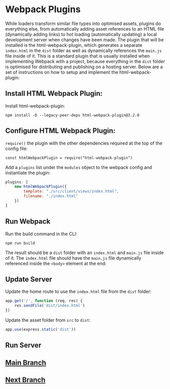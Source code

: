 # Webpack Plugins
While loaders transform similar file types into optimised assets, plugins do everything else, from automatically adding asset references to an HTML file (dynamically adding links) to hot loading (automatically updating) a local development server when changes have been made. The plugin that will be installed is the html-webpack-plugin, which generates a separate `index.html` in the `dist` folder as well as dynamically references the `main.js` file inside of it. This is a standard plugin that is usually installed when implementing Webpack with a project, because everything in the `dist` folder is optimised for distributing and publishing on a hosting server. Below are a set of instructions on how to setup and implement the html-webpack-plugin:

## Install HTML Webpack Plugin:
Install html-webpack-plugin:
```
npm install -D --legacy-peer-deps html-webpack-plugin@3.2.0
```

## Configure HTML Webpack Plugin:
`require()` the plugin with the other dependencies required at the top of the config file:
```
const htmlWebpackPlugin = require("html-webpack-plugin")
```
Add a `plugins` list under the `modules` object to the webpack config and instantiate the plugin:
```js
plugins: [
    new htmlWebpackPlugin({
        template: "./src/client/views/index.html",
        filename: "./index.html"
    })
]
```

## Run Webpack
Run the build command in the CLI:
```
npm run build
```
The result should be a `dist` folder with an `index.html` and `main.js` file inside of it. The `index.html` file should have the `main.js` file dynamically referenced inside the `<body>` element at the end:

## Update Server
Update the home route to use the `index.html` file from the `dist` folder:
```js
app.get('/', function (req, res) {
    res.sendFile('dist/index.html')
})
```
Update the asset folder from `src` to `dist`:
```js
app.use(express.static('dist'))
```

## Run Server

## [Main Branch](https://github.com/michihodges/webpack-basics)
## [Next Branch](https://github.com/michihodges/webpack-basics/tree/07-webpack-mode)
